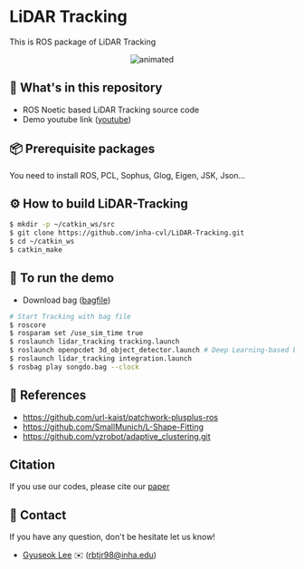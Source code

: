 
# LiDAR Tracking

This is ROS package of LiDAR Tracking

<p align="center"><img src=pictures/integration.gif alt="animated" /></p>

## :open_file_folder: What's in this repository

* ROS Noetic based LiDAR Tracking source code
* Demo youtube link ([youtube][youtubelink])

[youtubelink]: https://www.youtube.com/watch?v=YP5AAO_Eq5Y

## :package: Prerequisite packages
You need to install ROS, PCL, Sophus, Glog, Eigen, JSK, Json...

## :gear: How to build LiDAR-Tracking

```bash
$ mkdir -p ~/catkin_ws/src
$ git clone https://github.com/inha-cvl/LiDAR-Tracking.git
$ cd ~/catkin_ws
$ catkin_make
```

## :runner: To run the demo

* Download bag ([bagfile][onedrivelink])

[onedrivelink]: https://1drv.ms/u/s!At4eTVNRwillgdsABY-z8AVEqmvoxg?e=PCqjYE

```bash
# Start Tracking with bag file
$ roscore
$ rosparam set /use_sim_time true
$ roslaunch lidar_tracking tracking.launch
$ roslaunch openpcdet 3d_object_detector.launch # Deep Learning-based bounding box publishing needed
$ roslaunch lidar_tracking integration.launch
$ rosbag play songdo.bag --clock
```

## :pushpin: References
- https://github.com/url-kaist/patchwork-plusplus-ros
- https://github.com/SmallMunich/L-Shape-Fitting
- https://github.com/yzrobot/adaptive_clustering.git

## Citation
If you use our codes, please cite our [paper]


[paper]: --


## :postbox: Contact
If you have any question, don't be hesitate let us know!

* [Gyuseok Lee][link] :envelope: (rbtjr98@inha.edu)

[link]: https://github.com/Lee-Gyu-Seok
